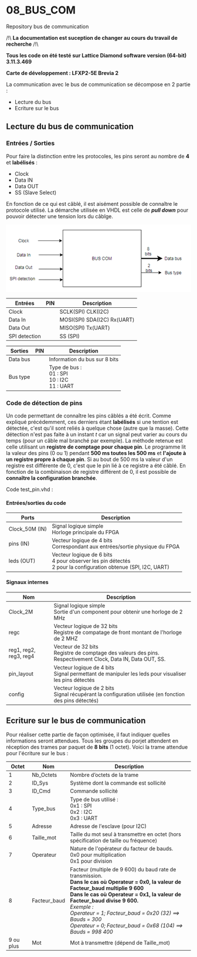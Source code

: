 # 08_BUS_COM
Repository bus de communication

/!\ __La documentation est suception de changer au cours du travail de recherche__ /!\

**Tous les code on été testé sur Lattice Diamond software version (64-bit) 3.11.3.469**

**Carte de développement : LFXP2-5E Brevia 2**

La communication avec le bus de communication se décompose en 2 partie :
- Lecture du bus
- Ecriture sur le bus

## Lecture du bus de communication
### Entrées / Sorties
Pour faire la distinction entre les protocoles, les pins seront au nombre de **4** et **labélisés** :
- Clock
- Data IN
- Data OUT
- SS (Slave Select)

En fonction de ce qui est câblé, il est aisément possible de connaître le protocole utilisé. La démarche utilisée en VHDL est celle de ***pull down*** pour pouvoir détecter une tension lors du câblge.

![Schema Entrées/Sorties](Images/Schema_IO.PNG)

Entrées | PIN  | Description
--------|------|-------------
Clock   |      | SCLK(SPI) CLK(I2C)
Data In |      | MOSI(SPI) SDA(I2C) Rx(UART)
Data Out|      |MISO(SPI) Tx(UART)
SPI detection | | SS (SPI)

Sorties|PIN|Description
--------|---|-----------
Data bus|   |Information du bus sur 8 bits
Bus type|   |Type de bus :</br> 01 : SPI </br> 10 : I2C </br> 11 : UART

### Code de détection de pins
Un code permettant de connaître les pins câblés a été écrit. Comme expliqué précédemment, ces derniers étant **labélisés** si une tention est détectée, c'est qu'il sont reliés à quelque chose (autre que la masse). Cette détection n'est pas faite à un instant *t* car un signal peut varier au cours du temps (pour un câble mal branché par exemple). La méthode retenue est celle utilisant un **registre de comptage pour chaque pin**. Le programme lit la valeur des pins (0 ou 1) pendant **500 ms toutes les 500 ms** et **l'ajoute à un registre propre à chaque pin**. Si au bout de 500 ms la valeur d'un registre est différente de 0, c'est que le pin lié à ce registre a été câblé.
En fonction de la combinaison de registre différent de 0, il est possible de **connaître la configuration branchée**.

Code test_pin.vhd :
#### Entrées/sorties du code
Ports|Description
------|----------
Clock_50M (IN)|Signal logique simple </br> Horloge principale du FPGA
pins (IN)|Vecteur logique de 4 bits </br> Correspondant aux entrées/sortie physique du FPGA
leds (OUT)|Vecteur logique de 6 bits </br> 4 pour observer les pin détectés </br> 2 pour la configuration obtenue (SPI, I2C, UART)

#### Signaux internes
Nom|Description
---|-----------
Clock_2M|Signal logique simple </br> Sortie d'un component pour obtenir une horloge de 2 MHz
regc|Vecteur logique de 32 bits </br> Registre de compatage de front montant de l'horloge de 2 MHZ
reg1, reg2, reg3, reg4|Vecteur de 32 bits </br> Registre de comptage des valeurs des pins. Respectivement Clock, Data IN, Data OUT, SS.
pin_layout|Vecteur logique de 4 bits </br> Signal permettant de manipuler les leds pour visualiser les pins détectés
config|Vecteur logique de 2 bits </br> Signal récupérant la configuration utilisée (en fonction des pins détectés)

## Ecriture sur le bus de communication
Pour réaliser cette partie de façon optimisée, il faut indiquer quelles informations seront attendues. Tous les groupes du porjet attendent en réception des trames par paquet de **8 bits** (1 octet).
Voici la trame attendue pour l'écriture sur le bus :

Octet | Nom  | Description
------|------|-------------
1|Nb_Octets|Nombre d’octets de la trame
2|ID_Sys|Système dont la commande est sollicité
3|ID_Cmd|Commande sollicité
4|Type_bus|Type de bus utilisé :</br> 0x1 : SPI </br> 0x2 : I2C </br> 0x3 : UART
5|Adresse|Adresse de l'esclave (pour I2C)
6|Taille_mot|Taille du mot seul à transmettre en octet (hors spécification de taille ou fréquence)
7|Operateur|Nature de l'opérateur du facteur de bauds. </br> 0x0 pour multiplication </br> 0x1 pour division
8|Facteur_baud|Facteur (multiple de 9 600) du baud rate de transmission. </br> **Dans le cas où Operateur = 0x0, la valeur de Facteur_baud multiplie 9 600 </br> Dans le cas où Operateur = 0x1, la valeur de Facteur_baud divise 9 600.** </br>_Exemple : </br> Operateur = 1; Facteur_baud = 0x20 (32) ==> Bauds = 300 </br> Operateur = 0; Facteur_baud = 0x68 (104) ==> Bauds = 998 400_
9 ou plus|Mot|Mot à transmettre (dépend de Taille_mot)
